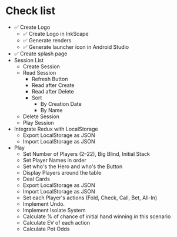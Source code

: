 # Check list

* ✅ Create Logo
  * ✅ Create Logo in InkScape
  * ✅ Generate renders
  * ✅ Generate launcher icon in Android Studio
* ✅ Create splash page
* Session List
  * Create Session
  * Read Session
    * Refresh Button
    * Read after Create
    * Read after Delete
    * Sort
      * By Creation Date
      * By Name
  * Delete Session
  * Play Session
* Integrate Redux with LocalStorage
  * Export LocalStorage as JSON
  * Import LocalStorage as JSON
* Play
  * Set Number of Players (2–22), Big Blind, Initial Stack
  * Set Player Names in order
  * Set who's the Hero and who's the Button
  * Display Players around the table
  * Deal Cards
  * Export LocalStorage as JSON
  * Import LocalStorage as JSON
  * Set each Player's actions (Fold, Check, Call, Bet, All-In)
  * Implement Undo.
  * Implement Isolate System
  * Calculate % of chance of initial hand winning in this scenario
  * Calculate EV of each action
  * Calculate Pot Odds
